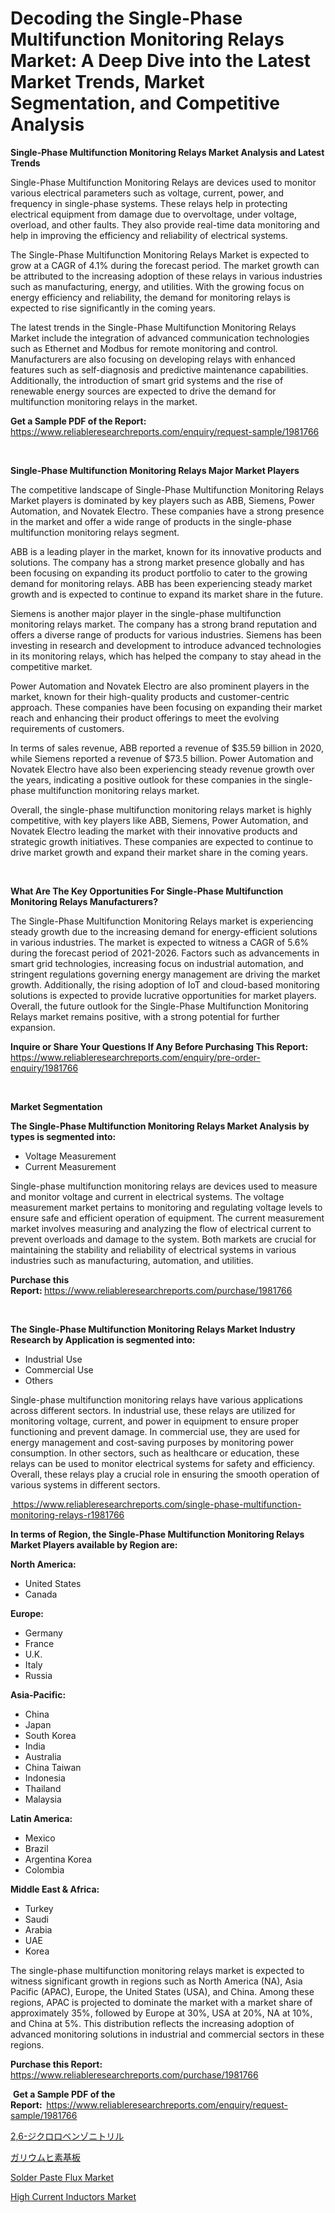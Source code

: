 <p><h1>Decoding the Single-Phase Multifunction Monitoring Relays Market: A Deep Dive into the Latest Market Trends, Market Segmentation, and Competitive Analysis</h1></p><p><strong>Single-Phase Multifunction Monitoring Relays Market Analysis and Latest Trends</strong></p>
<p><p>Single-Phase Multifunction Monitoring Relays are devices used to monitor various electrical parameters such as voltage, current, power, and frequency in single-phase systems. These relays help in protecting electrical equipment from damage due to overvoltage, under voltage, overload, and other faults. They also provide real-time data monitoring and help in improving the efficiency and reliability of electrical systems.</p><p>The Single-Phase Multifunction Monitoring Relays Market is expected to grow at a CAGR of 4.1% during the forecast period. The market growth can be attributed to the increasing adoption of these relays in various industries such as manufacturing, energy, and utilities. With the growing focus on energy efficiency and reliability, the demand for monitoring relays is expected to rise significantly in the coming years.</p><p>The latest trends in the Single-Phase Multifunction Monitoring Relays Market include the integration of advanced communication technologies such as Ethernet and Modbus for remote monitoring and control. Manufacturers are also focusing on developing relays with enhanced features such as self-diagnosis and predictive maintenance capabilities. Additionally, the introduction of smart grid systems and the rise of renewable energy sources are expected to drive the demand for multifunction monitoring relays in the market.</p></p>
<p><strong>Get a Sample PDF of the Report:&nbsp;</strong> <a href="https://www.reliableresearchreports.com/enquiry/request-sample/1981766">https://www.reliableresearchreports.com/enquiry/request-sample/1981766</a></p>
<p>&nbsp;</p>
<p><strong>Single-Phase Multifunction Monitoring Relays Major Market Players</strong></p>
<p><p>The competitive landscape of Single-Phase Multifunction Monitoring Relays Market players is dominated by key players such as ABB, Siemens, Power Automation, and Novatek Electro. These companies have a strong presence in the market and offer a wide range of products in the single-phase multifunction monitoring relays segment.</p><p>ABB is a leading player in the market, known for its innovative products and solutions. The company has a strong market presence globally and has been focusing on expanding its product portfolio to cater to the growing demand for monitoring relays. ABB has been experiencing steady market growth and is expected to continue to expand its market share in the future.</p><p>Siemens is another major player in the single-phase multifunction monitoring relays market. The company has a strong brand reputation and offers a diverse range of products for various industries. Siemens has been investing in research and development to introduce advanced technologies in its monitoring relays, which has helped the company to stay ahead in the competitive market.</p><p>Power Automation and Novatek Electro are also prominent players in the market, known for their high-quality products and customer-centric approach. These companies have been focusing on expanding their market reach and enhancing their product offerings to meet the evolving requirements of customers.</p><p>In terms of sales revenue, ABB reported a revenue of $35.59 billion in 2020, while Siemens reported a revenue of $73.5 billion. Power Automation and Novatek Electro have also been experiencing steady revenue growth over the years, indicating a positive outlook for these companies in the single-phase multifunction monitoring relays market.</p><p>Overall, the single-phase multifunction monitoring relays market is highly competitive, with key players like ABB, Siemens, Power Automation, and Novatek Electro leading the market with their innovative products and strategic growth initiatives. These companies are expected to continue to drive market growth and expand their market share in the coming years.</p></p>
<p>&nbsp;</p>
<p><strong>What Are The Key Opportunities For Single-Phase Multifunction Monitoring Relays Manufacturers?</strong></p>
<p><p>The Single-Phase Multifunction Monitoring Relays market is experiencing steady growth due to the increasing demand for energy-efficient solutions in various industries. The market is expected to witness a CAGR of 5.6% during the forecast period of 2021-2026. Factors such as advancements in smart grid technologies, increasing focus on industrial automation, and stringent regulations governing energy management are driving the market growth. Additionally, the rising adoption of IoT and cloud-based monitoring solutions is expected to provide lucrative opportunities for market players. Overall, the future outlook for the Single-Phase Multifunction Monitoring Relays market remains positive, with a strong potential for further expansion.</p></p>
<p><strong>Inquire or Share Your Questions If Any Before Purchasing This Report:</strong> <a href="https://www.reliableresearchreports.com/enquiry/pre-order-enquiry/1981766">https://www.reliableresearchreports.com/enquiry/pre-order-enquiry/1981766</a></p>
<p>&nbsp;</p>
<p><strong>Market Segmentation</strong></p>
<p><strong>The Single-Phase Multifunction Monitoring Relays Market Analysis by types is segmented into:</strong></p>
<p><ul><li>Voltage Measurement</li><li>Current Measurement</li></ul></p>
<p><p>Single-phase multifunction monitoring relays are devices used to measure and monitor voltage and current in electrical systems. The voltage measurement market pertains to monitoring and regulating voltage levels to ensure safe and efficient operation of equipment. The current measurement market involves measuring and analyzing the flow of electrical current to prevent overloads and damage to the system. Both markets are crucial for maintaining the stability and reliability of electrical systems in various industries such as manufacturing, automation, and utilities.</p></p>
<p><strong>Purchase this Report:&nbsp;</strong><a href="https://www.reliableresearchreports.com/purchase/1981766">https://www.reliableresearchreports.com/purchase/1981766</a></p>
<p>&nbsp;</p>
<p><strong>The Single-Phase Multifunction Monitoring Relays Market Industry Research by Application is segmented into:</strong></p>
<p><ul><li>Industrial Use</li><li>Commercial Use</li><li>Others</li></ul></p>
<p><p>Single-phase multifunction monitoring relays have various applications across different sectors. In industrial use, these relays are utilized for monitoring voltage, current, and power in equipment to ensure proper functioning and prevent damage. In commercial use, they are used for energy management and cost-saving purposes by monitoring power consumption. In other sectors, such as healthcare or education, these relays can be used to monitor electrical systems for safety and efficiency. Overall, these relays play a crucial role in ensuring the smooth operation of various systems in different sectors.</p></p>
<p><a href="https://www.reliableresearchreports.com/single-phase-multifunction-monitoring-relays-r1981766">&nbsp;https://www.reliableresearchreports.com/single-phase-multifunction-monitoring-relays-r1981766</a></p>
<p><strong>In terms of Region, the Single-Phase Multifunction Monitoring Relays Market Players available by Region are:</strong></p>
<p>
    <p> <strong> North America: </strong>
        <ul>
            <li>United States</li>
            <li>Canada</li>
        </ul>
        </p> 
    <p> <strong> Europe: </strong>
        <ul>
            <li>Germany</li>
            <li>France</li>
            <li>U.K.</li>
            <li>Italy</li>
            <li>Russia</li>
        </ul>
        </p> 
    <p> <strong> Asia-Pacific: </strong>
        <ul>
            <li>China</li>
            <li>Japan</li>
            <li>South Korea</li>
            <li>India</li>
            <li>Australia</li>
            <li>China Taiwan</li>
            <li>Indonesia</li>
            <li>Thailand</li>
            <li>Malaysia</li>
        </ul>
        </p> 
    <p> <strong> Latin America: </strong>
        <ul>
            <li>Mexico</li>
            <li>Brazil</li>
            <li>Argentina Korea</li>
            <li>Colombia</li>
        </ul>
        </p> 
    <p> <strong> Middle East & Africa: </strong>
        <ul>
            <li>Turkey</li>
            <li>Saudi</li>
            <li>Arabia</li>
            <li>UAE</li>
            <li>Korea</li>
        </ul>
    </p>
    </p>
<p><p>The single-phase multifunction monitoring relays market is expected to witness significant growth in regions such as North America (NA), Asia Pacific (APAC), Europe, the United States (USA), and China. Among these regions, APAC is projected to dominate the market with a market share of approximately 35%, followed by Europe at 30%, USA at 20%, NA at 10%, and China at 5%. This distribution reflects the increasing adoption of advanced monitoring solutions in industrial and commercial sectors in these regions.</p></p>
<p><strong>Purchase this Report: </strong><a href="https://www.reliableresearchreports.com/purchase/1981766">https://www.reliableresearchreports.com/purchase/1981766</a></p>
<p>&nbsp;<strong>Get a Sample PDF of the Report:&nbsp;&nbsp;</strong><a href="https://www.reliableresearchreports.com/enquiry/request-sample/1981766">https://www.reliableresearchreports.com/enquiry/request-sample/1981766</a></p>
<p><strong></strong></p>
<p><p><a href="https://medium.com/@rodhoppe07/2-6-%E3%82%B8%E3%82%AF%E3%83%AD%E3%83%AB%E3%83%99%E3%83%B3%E3%82%BA%E3%83%8B%E3%83%88%E3%83%AA%E3%83%AB%E5%B8%82%E5%A0%B4%E8%A6%8F%E6%A8%A1-%E3%82%B7%E3%82%A7%E3%82%A2-%E3%83%88%E3%83%AC%E3%83%B3%E3%83%89%E5%88%86%E6%9E%90%E3%83%AC%E3%83%9D%E3%83%BC%E3%83%88-%E8%A3%BD%E5%93%81-%E3%83%A2%E3%82%A4%E3%82%B9%E3%83%81%E3%83%A3%E3%83%BC-le-%E3%83%A2%E3%82%A4%E3%82%B9%E3%83%81%E3%83%A3%E3%83%BC-le-%E5%88%A5-%E3%82%BB%E3%82%B0%E3%83%A1%E3%83%B3%E3%83%88%E4%BA%88%E6%B8%AC-2024%E5%B9%B4-2031%E5%B9%B4-f3642718fe42">2,6-ジクロロベンゾニトリル</a></p><p><a href="https://github.com/BrionnaBoyle/Market-Research-Report-List-1/blob/main/6327524149839.md">ガリウムヒ素基板</a></p><p><a href="https://github.com/theanastasiyah/Market-Research-Report-List-1/blob/main/solder-paste-flux-market.md">Solder Paste Flux Market</a></p><p><a href="https://github.com/khlifeservices/Market-Research-Report-List-1/blob/main/high-current-inductors-market.md">High Current Inductors Market</a></p></p>